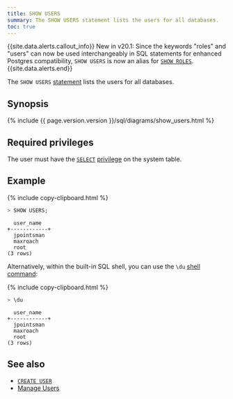 ```yaml
---
title: SHOW USERS
summary: The SHOW USERS statement lists the users for all databases.
toc: true
---
```


{{site.data.alerts.callout_info}}
<span class="version-tag">New in v20.1</span>: Since the keywords "roles" and "users" can now be used interchangeably in SQL statements for enhanced Postgres compatibility, `SHOW USERS` is now an alias for [`SHOW ROLES`](show-roles.html).
{{site.data.alerts.end}}

The `SHOW USERS` [statement](sql-statements.html) lists the users for all databases.

## Synopsis

<div>
  {% include {{ page.version.version }}/sql/diagrams/show_users.html %}
</div>

## Required privileges

The user must have the [`SELECT`](select-clause.html) [privilege](authorization.html#assign-privileges) on the system table.

## Example

{% include copy-clipboard.html %}
~~~ sql
> SHOW USERS;
~~~

~~~
  user_name
+------------+
  jpointsman
  maxroach
  root
(3 rows)
~~~

Alternatively, within the built-in SQL shell, you can use the `\du` [shell command](cockroach-sql.html#commands):

{% include copy-clipboard.html %}
~~~ sql
> \du
~~~

~~~
  user_name
+------------+
  jpointsman
  maxroach
  root
(3 rows)
~~~

## See also

- [`CREATE USER`](create-user.html)
- [Manage Users](authorization.html#create-and-manage-users)

